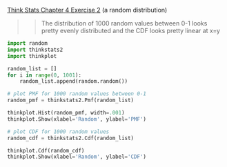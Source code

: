[Think Stats Chapter 4 Exercise 2](http://greenteapress.com/thinkstats2/html/thinkstats2005.html#toc41) (a random distribution)

>> The distribution of 1000 random values between 0-1 looks pretty evenly distributed and the CDF looks pretty linear at x=y

```python
import random
import thinkstats2
import thinkplot

random_list = []
for i in range(0, 1001):
    random_list.append(random.random())

# plot PMF for 1000 random values between 0-1
random_pmf = thinkstats2.Pmf(random_list)

thinkplot.Hist(random_pmf, width=.001)
thinkplot.Show(xlabel='Random', ylabel='PMF')

# plot CDF for 1000 random values
random_cdf = thinkstats2.Cdf(random_list)

thinkplot.Cdf(random_cdf)
thinkplot.Show(xlabel='Random', ylabel='CDF')
```
